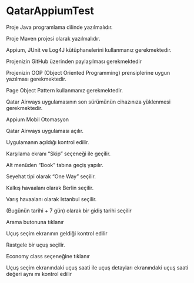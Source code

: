 # QatarAppiumTest
Proje Java programlama dilinde yazılmalıdır.

Proje Maven projesi olarak yazılmalıdır.

Appium, JUnit ve Log4J kütüphanelerini kullanmanız gerekmektedir.

Projenizin GitHub üzerinden paylaşılması gerekmektedir

Projenizin OOP (Object Oriented Programming) prensiplerine uygun yazılması gerekmektedir.

Page Object Pattern kullanmanız gerekmektedir.

Qatar Airways uygulamasının son sürümünün cihazınıza yüklenmesi gerekmektedir.


Appium Mobil Otomasyon


Qatar Airways uygulaması açılır.

Uygulamanın açıldığı kontrol edilir.

Karşılama ekranı “Skip” seçeneği ile geçilir.

Alt menüden “Book” tabına geçiş yapılır.

Seyehat tipi olarak “One Way” seçilir.

Kalkış havaalanı olarak Berlin seçilir.

Varış havaalanı olarak Istanbul seçilir.

(Bugünün tarihi + 7 gün) olarak bir gidiş tarihi seçilir

Arama butonuna tıklanır

Uçuş seçim ekranının geldiği kontrol edilir

Rastgele bir uçuş seçilir.

Economy class seçeneğine tıklanır

Uçuş seçim ekranındaki uçuş saati ile uçuş detayları ekranındaki uçuş saati değeri aynı mı kontrol edilir

